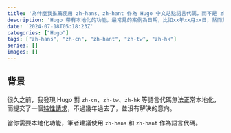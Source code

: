 ```yaml
---
title: '為什麼我推薦使用 zh-hans、zh-hant 作為 Hugo 中文站點語言代碼，而不是 zh-cn、zh-tw、zh-hk'
description: 'Hugo 帶有本地化的功能，最常見的案例為日期，比如xx年xx月xx日，然而其對語言代碼有限制，使用 zh-cn、zh-tw、zh-hk 無法匹配到對應的本地化設置，從而無法使用本地化功能。'
date: '2024-07-18T05:18:23Z'
categories: ["Hugo"]
tags: ["zh-hans", "zh-cn", "zh-hant", "zh-tw", "zh-hk"]
series: []
images: []
---
```


## 背景

很久之前，我發現 Hugo 對 `zh-cn`、`zh-tw`、`zh-hk` 等語言代碼無法正常本地化，而提交了一個[特性請求](https://github.com/gohugoio/hugo/issues/9109)，不過幾年過去了，並沒有解決的意向。

當你需要本地化功能，筆者建議使用 `zh-hans` 和 `zh-hant` 作為語言代碼。
